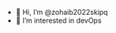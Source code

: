 - 👋 Hi, I’m @zohaib2022skipq
- 👀 I’m interested in devOps


<!---
zohaib2022skipq/zohaib2022skipq is a ✨ special ✨ repository because its `README.md` (this file) appears on your GitHub profile.
You can click the Preview link to take a look at your changes.
--->
